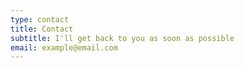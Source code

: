 ```yaml
---
type: contact
title: Contact
subtitle: I'll get back to you as soon as possible
email: example@email.com
---
```


